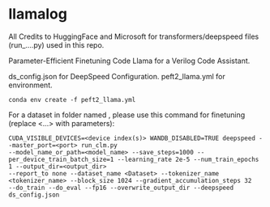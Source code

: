 # llamalog
All Credits to HuggingFace and Microsoft for transformers/deepspeed files (run_....py) used in this repo.

Parameter-Efficient Finetuning Code Llama for a Verilog Code Assistant.

ds_config.json for DeepSpeed Configuration.
peft2_llama.yml for environment.
```
conda env create -f peft2_llama.yml
```
For a dataset in folder named <Dataset>, please use this command for finetuning (replace <...> with parameters):
```
CUDA_VISIBLE_DEVICES=<device index(s)> WANDB_DISABLED=TRUE deepspeed --master_port=<port> run_clm.py
--model_name_or_path=<model_name> --save_steps=1000 --per_device_train_batch_size=1 --learning_rate 2e-5 --num_train_epochs 1 --output_dir=<output_dir>
--report_to none --dataset_name <Dataset> --tokenizer_name <tokenizer_name> --block_size 1024 --gradient_accumulation_steps 32
--do_train --do_eval --fp16 --overwrite_output_dir --deepspeed ds_config.json
```
